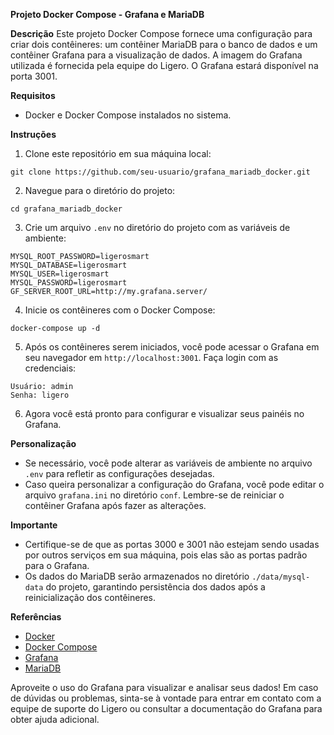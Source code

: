 **Projeto Docker Compose - Grafana e MariaDB**

**Descrição**
Este projeto Docker Compose fornece uma configuração para criar dois contêineres: um contêiner MariaDB para o banco de dados e um contêiner Grafana para a visualização de dados. A imagem do Grafana utilizada é fornecida pela equipe do Ligero. O Grafana estará disponível na porta 3001.

**Requisitos**
- Docker e Docker Compose instalados no sistema.

**Instruções**
1. Clone este repositório em sua máquina local:

```
git clone https://github.com/seu-usuario/grafana_mariadb_docker.git
```

2. Navegue para o diretório do projeto:

```
cd grafana_mariadb_docker
```

3. Crie um arquivo `.env` no diretório do projeto com as variáveis de ambiente:

```
MYSQL_ROOT_PASSWORD=ligerosmart
MYSQL_DATABASE=ligerosmart
MYSQL_USER=ligerosmart
MYSQL_PASSWORD=ligerosmart
GF_SERVER_ROOT_URL=http://my.grafana.server/
```

4. Inicie os contêineres com o Docker Compose:

```
docker-compose up -d
```

5. Após os contêineres serem iniciados, você pode acessar o Grafana em seu navegador em `http://localhost:3001`. Faça login com as credenciais:

```
Usuário: admin
Senha: ligero
```

6. Agora você está pronto para configurar e visualizar seus painéis no Grafana.

**Personalização**
- Se necessário, você pode alterar as variáveis de ambiente no arquivo `.env` para refletir as configurações desejadas.
- Caso queira personalizar a configuração do Grafana, você pode editar o arquivo `grafana.ini` no diretório `conf`. Lembre-se de reiniciar o contêiner Grafana após fazer as alterações.

**Importante**
- Certifique-se de que as portas 3000 e 3001 não estejam sendo usadas por outros serviços em sua máquina, pois elas são as portas padrão para o Grafana.
- Os dados do MariaDB serão armazenados no diretório `./data/mysql-data` do projeto, garantindo persistência dos dados após a reinicialização dos contêineres.

**Referências**
- [Docker](https://www.docker.com/)
- [Docker Compose](https://docs.docker.com/compose/)
- [Grafana](https://grafana.com/)
- [MariaDB](https://mariadb.org/)

Aproveite o uso do Grafana para visualizar e analisar seus dados! Em caso de dúvidas ou problemas, sinta-se à vontade para entrar em contato com a equipe de suporte do Ligero ou consultar a documentação do Grafana para obter ajuda adicional.
